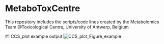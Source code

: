 # MetaboToxCentre

This repository includes the scripts/code lines created by the Metabolomics Team @Toxicological Centre, University of Antwerp, Belgium


#1 CCS_plot example output
![CCS_plot_Figure_example](https://user-images.githubusercontent.com/52497881/139583295-3dfbacde-f629-455b-972d-9a679bb14faf.png)
